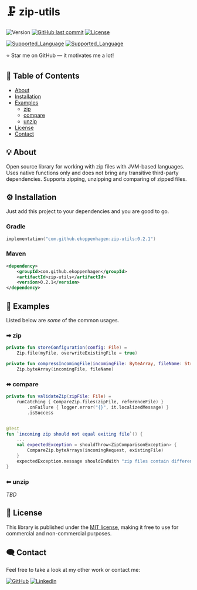 # 🗜 zip-utils
![Version](https://img.shields.io/badge/version-0.2.1-red.svg?cacheSeconds=2592000)
[![GitHub last commit](https://img.shields.io/github/last-commit/ekoppenhagen/zip-utils)](#)
[![License](https://img.shields.io/badge/License-MIT%20License-green.svg)](https://github.com/ekoppenhagen/zip-utils/blob/main/LICENSE)

[![Supported_Language](https://img.shields.io/badge/Kotlin-%237F52FF.svg?logo=kotlin&logoColor=white)](https://kotlinlang.org/)
[![Supported_Language](https://img.shields.io/badge/Java-%23ED8B00.svg?logo=openjdk&logoColor=white)](https://www.java.com/de/)

⭐ Star me on GitHub — it motivates me a lot!

## 📖 Table of Contents

- [About](#-about)
- [Installation](#-installation)
- [Examples](#-usage)
  - [zip](#-zip)
  - [compare](#-compare)
  - [unzip](#-unzip)
- [License](#-license)
- [Contact](#-contact)

## 💡 About

Open source library for working with zip files with JVM-based languages.
Uses native functions only and does not bring any transitive third-party dependencies.
Supports zipping, unzipping and comparing of zipped files.

## ⚙️ Installation

Just add this project to your dependencies and you are good to go.

### Gradle

```kotlin
implementation("com.github.ekoppenhagen:zip-utils:0.2.1")
```

### Maven

```xml
<dependency>
    <groupId>com.github.ekoppenhagen</groupId>
    <artifactId>zip-utils</artifactId>
    <version>0.2.1</version>
</dependency>
```

## 👀 Examples

Listed below are _some_ of the common usages.

### ➡ zip

```kotlin
private fun storeConfiguration(config: File) =
    Zip.file(myFile, overwriteExistingFile = true)
```

```kotlin
private fun compressIncomingFile(incomingFile: ByteArray, fileName: String) =
    Zip.byteArray(incomingFile, fileName)
```

### ⬌ compare

```kotlin
private fun validateZip(zipFile: File) =
    runCatching { CompareZip.files(zipFile, referenceFile) }
        .onFailure { logger.error("{}", it.localizedMessage) }
        .isSuccess
```

```kotlin

@Test
fun `incoming zip should not equal exiting file`() {
    ...
    val expectedException = shouldThrow<ZipComparisonException> {
        CompareZip.byteArrays(incomingRequest, existingFile)
    }
    expectedException.message shouldEndWith "zip files contain different files/directories: reference/setup.sh <-> reference/update.sh"
}
```

### ⬅ unzip

_TBD_

## 📃 License
This library is published under the [MIT license](https://mit-license.org/),
making it free to use for commercial and non-commercial purposes.

## 🗨️ Contact

Feel free to take a look at my other work or contact me:

[![GitHub](https://img.shields.io/badge/GitHub-%23121011.svg?logo=github&logoColor=white)](https://github.com/ekoppenhagen)
[![LinkedIn](https://img.shields.io/badge/LinkedIn-0A66C2?logo=linkedin&logoColor=fff)](https://www.linkedin.com/in/erik-koppenhagen/)
